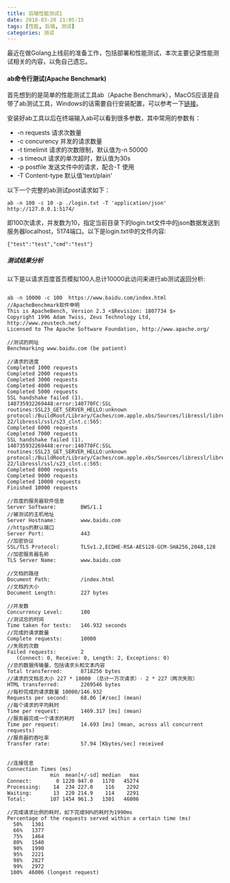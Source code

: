 ```yaml
---
title: 后端性能测试1
date: 2018-03-20 21:05:15
tags: [性能, 后端, 测试]
categories: 测试
---
```



最近在做Golang上线前的准备工作，包括部署和性能测试，本次主要记录性能测试相关的内容，以免自己遗忘。


#### ab命令行测试(Apache Benchmark)

首先想到的是简单的性能测试工具ab（Apache Benchmark），MacOS应该是自带了ab测试工具，Windows的话需要自行安装配置，可以参考一下[链接](https://stackoverflow.com/questions/7327099/how-to-install-apache-bench-on-windows-7)。

安装好ab工具以后在终端输入ab可以看到很多参数，其中常用的参数有：

* -n requests 请求次数量
* -c concurency 并发的请求数量
* -t timelimit 请求的次数限制，默认值为-n 50000
* -s timeout 请求的单次超时，默认值为30s
* -p postfile 发送文件中的请求，配合-T 使用
* -T Content-type 默认值'text/plain'

以下一个完整的ab测试post请求如下：

``` ab -n 100 -c 10 -p ./login.txt -T 'application/json' http://127.0.0.1:5174/ ```

即100次请求，并发数为10，指定当前目录下的login.txt文件中的json数据发送到服务器localhost，5174端口。以下是login.txt中的文件内容:

```
{"test":"test","cmd":"test"} 
```

##### 测试结果分析

以下是以请求百度首页模拟100人总计10000此访问来进行ab测试返回分析:

```

ab -n 10000 -c 100  https://www.baidu.com/index.html
//ApacheBenchmark软件申明
This is ApacheBench, Version 2.3 <$Revision: 1807734 $>
Copyright 1996 Adam Twiss, Zeus Technology Ltd, http://www.zeustech.net/
Licensed to The Apache Software Foundation, http://www.apache.org/

//测试的网址
Benchmarking www.baidu.com (be patient)

//请求的进度
Completed 1000 requests
Completed 2000 requests
Completed 3000 requests
Completed 4000 requests
Completed 5000 requests
SSL handshake failed (1).
140735932269448:error:140770FC:SSL routines:SSL23_GET_SERVER_HELLO:unknown protocol:/BuildRoot/Library/Caches/com.apple.xbs/Sources/libressl/libressl-22/libressl/ssl/s23_clnt.c:565:
Completed 6000 requests
Completed 7000 requests
SSL handshake failed (1).
140735932269448:error:140770FC:SSL routines:SSL23_GET_SERVER_HELLO:unknown protocol:/BuildRoot/Library/Caches/com.apple.xbs/Sources/libressl/libressl-22/libressl/ssl/s23_clnt.c:565:
Completed 8000 requests
Completed 9000 requests
Completed 10000 requests
Finished 10000 requests

//百度的服务器软件信息
Server Software:        BWS/1.1
//被测试的主机地址
Server Hostname:        www.baidu.com
//https的默认端口
Server Port:            443
//加密协议
SSL/TLS Protocol:       TLSv1.2,ECDHE-RSA-AES128-GCM-SHA256,2048,128
//加密服务器名称
TLS Server Name:        www.baidu.com

//文档的路径
Document Path:          /index.html
//文档的大小
Document Length:        227 bytes

//并发数
Concurrency Level:      100
//测试总的时间
Time taken for tests:   146.932 seconds
//完成的请求数量
Complete requests:      10000
//失败的次数
Failed requests:        2
   (Connect: 0, Receive: 0, Length: 2, Exceptions: 0)
//总的数据传输量，包括请求头和文本内容
Total transferred:      8718256 bytes
//请求的文档总大小 227 * 10000 （总计一万次请求）- 2 * 227（两次失败）
HTML transferred:       2269546 bytes
//每秒完成的请求数量 10000/146.932
Requests per second:    68.06 [#/sec] (mean)
//每个请求的平均耗时
Time per request:       1469.317 [ms] (mean)
//服务器完成一个请求的耗时
Time per request:       14.693 [ms] (mean, across all concurrent requests)
//服务器的吞吐率
Transfer rate:          57.94 [Kbytes/sec] received


//连接信息
Connection Times (ms)
              min  mean[+/-sd] median   max
Connect:        0 1220 947.0   1170   45274
Processing:    14  234 227.0    116    2292
Waiting:       13  220 214.9    114    2291
Total:        107 1454 961.3   1301   46006

//完成请求比例的耗时，如下完成90%的耗时为1990ms
Percentage of the requests served within a certain time (ms)
  50%   1301
  66%   1377
  75%   1464
  80%   1540
  90%   1990
  95%   2221
  98%   2827
  99%   2972
 100%  46006 (longest request)
```



